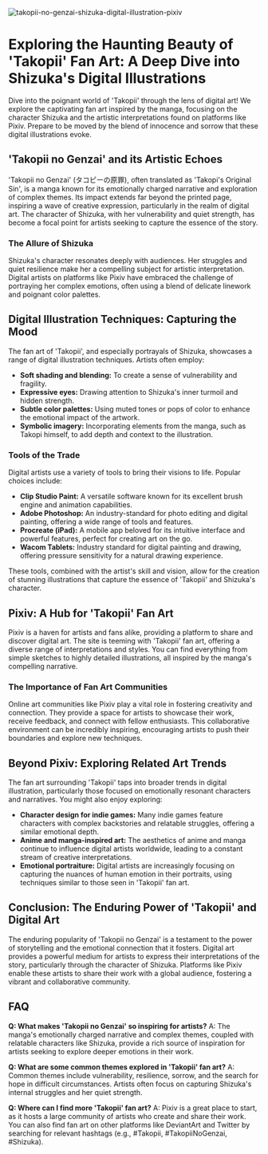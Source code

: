 ![takopii-no-genzai-shizuka-digital-illustration-pixiv](https://images.pexels.com/photos/6756086/pexels-photo-6756086.jpeg?auto=compress&cs=tinysrgb&fit=crop&h=627&w=1200)

# Exploring the Haunting Beauty of 'Takopii' Fan Art: A Deep Dive into Shizuka's Digital Illustrations

Dive into the poignant world of 'Takopii' through the lens of digital art! We explore the captivating fan art inspired by the manga, focusing on the character Shizuka and the artistic interpretations found on platforms like Pixiv. Prepare to be moved by the blend of innocence and sorrow that these digital illustrations evoke.

## 'Takopii no Genzai' and its Artistic Echoes

'Takopii no Genzai' (タコピーの原罪), often translated as 'Takopi's Original Sin', is a manga known for its emotionally charged narrative and exploration of complex themes. Its impact extends far beyond the printed page, inspiring a wave of creative expression, particularly in the realm of digital art. The character of Shizuka, with her vulnerability and quiet strength, has become a focal point for artists seeking to capture the essence of the story.

### The Allure of Shizuka

Shizuka's character resonates deeply with audiences. Her struggles and quiet resilience make her a compelling subject for artistic interpretation. Digital artists on platforms like Pixiv have embraced the challenge of portraying her complex emotions, often using a blend of delicate linework and poignant color palettes.

## Digital Illustration Techniques: Capturing the Mood

The fan art of 'Takopii', and especially portrayals of Shizuka, showcases a range of digital illustration techniques. Artists often employ:

*   **Soft shading and blending:** To create a sense of vulnerability and fragility.
*   **Expressive eyes:** Drawing attention to Shizuka's inner turmoil and hidden strength.
*   **Subtle color palettes:** Using muted tones or pops of color to enhance the emotional impact of the artwork.
*   **Symbolic imagery:** Incorporating elements from the manga, such as Takopi himself, to add depth and context to the illustration.

### Tools of the Trade

Digital artists use a variety of tools to bring their visions to life. Popular choices include:

*   **Clip Studio Paint:** A versatile software known for its excellent brush engine and animation capabilities.
*   **Adobe Photoshop:** An industry-standard for photo editing and digital painting, offering a wide range of tools and features.
*   **Procreate (iPad):** A mobile app beloved for its intuitive interface and powerful features, perfect for creating art on the go.
*   **Wacom Tablets:** Industry standard for digital painting and drawing, offering pressure sensitivity for a natural drawing experience.

These tools, combined with the artist's skill and vision, allow for the creation of stunning illustrations that capture the essence of 'Takopii' and Shizuka's character.

## Pixiv: A Hub for 'Takopii' Fan Art

Pixiv is a haven for artists and fans alike, providing a platform to share and discover digital art. The site is teeming with 'Takopii' fan art, offering a diverse range of interpretations and styles. You can find everything from simple sketches to highly detailed illustrations, all inspired by the manga's compelling narrative.

### The Importance of Fan Art Communities

Online art communities like Pixiv play a vital role in fostering creativity and connection. They provide a space for artists to showcase their work, receive feedback, and connect with fellow enthusiasts. This collaborative environment can be incredibly inspiring, encouraging artists to push their boundaries and explore new techniques.

## Beyond Pixiv: Exploring Related Art Trends

The fan art surrounding 'Takopii' taps into broader trends in digital illustration, particularly those focused on emotionally resonant characters and narratives. You might also enjoy exploring:

*   **Character design for indie games:** Many indie games feature characters with complex backstories and relatable struggles, offering a similar emotional depth.
*   **Anime and manga-inspired art:** The aesthetics of anime and manga continue to influence digital artists worldwide, leading to a constant stream of creative interpretations.
*   **Emotional portraiture:** Digital artists are increasingly focusing on capturing the nuances of human emotion in their portraits, using techniques similar to those seen in 'Takopii' fan art.

## Conclusion: The Enduring Power of 'Takopii' and Digital Art

The enduring popularity of 'Takopii no Genzai' is a testament to the power of storytelling and the emotional connection that it fosters. Digital art provides a powerful medium for artists to express their interpretations of the story, particularly through the character of Shizuka. Platforms like Pixiv enable these artists to share their work with a global audience, fostering a vibrant and collaborative community.

## FAQ

**Q: What makes 'Takopii no Genzai' so inspiring for artists?**
A: The manga's emotionally charged narrative and complex themes, coupled with relatable characters like Shizuka, provide a rich source of inspiration for artists seeking to explore deeper emotions in their work.

**Q: What are some common themes explored in 'Takopii' fan art?**
A: Common themes include vulnerability, resilience, sorrow, and the search for hope in difficult circumstances. Artists often focus on capturing Shizuka's internal struggles and her quiet strength.

**Q: Where can I find more 'Takopii' fan art?**
A: Pixiv is a great place to start, as it hosts a large community of artists who create and share their work. You can also find fan art on other platforms like DeviantArt and Twitter by searching for relevant hashtags (e.g., #Takopii, #TakopiiNoGenzai, #Shizuka).
